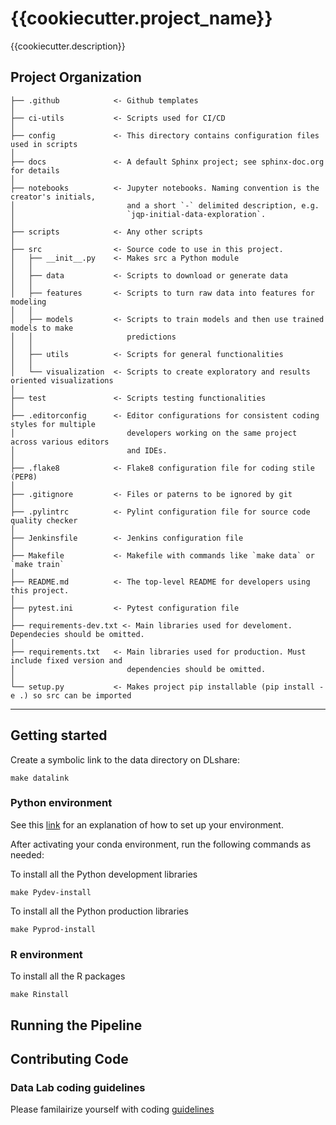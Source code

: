 {{cookiecutter.project_name}}
==============================

{{cookiecutter.description}}


Project Organization
------------


    ├── .github            <- Github templates
    │
    ├── ci-utils           <- Scripts used for CI/CD
    │
    ├── config             <- This directory contains configuration files used in scripts
    │
    ├── docs               <- A default Sphinx project; see sphinx-doc.org for details
    │
    ├── notebooks          <- Jupyter notebooks. Naming convention is the creator's initials,
    │                         and a short `-` delimited description, e.g.
    │                         `jqp-initial-data-exploration`.
    │
    ├── scripts            <- Any other scripts
    │
    ├── src                <- Source code to use in this project.
    │   ├── __init__.py    <- Makes src a Python module
    │   │
    │   ├── data           <- Scripts to download or generate data
    │   │
    │   ├── features       <- Scripts to turn raw data into features for modeling
    │   │
    │   ├── models         <- Scripts to train models and then use trained models to make
    │   │                     predictions
    │   │
    │   ├── utils          <- Scripts for general functionalities
    │   │
    │   └── visualization  <- Scripts to create exploratory and results oriented visualizations
    │
    ├── test               <- Scripts testing functionalities
    │
    ├── .editorconfig      <- Editor configurations for consistent coding styles for multiple
    │                         developers working on the same project across various editors
    │                         and IDEs.
    │
    ├── .flake8            <- Flake8 configuration file for coding stile (PEP8)
    │
    ├── .gitignore         <- Files or paterns to be ignored by git
    │
    ├── .pylintrc          <- Pylint configuration file for source code quality checker
    │
    ├── Jenkinsfile        <- Jenkins configuration file
    │
    ├── Makefile           <- Makefile with commands like `make data` or `make train`
    │
    ├── README.md          <- The top-level README for developers using this project.
    │
    ├── pytest.ini         <- Pytest configuration file
    │
    ├── requirements-dev.txt <- Main libraries used for develoment. Dependecies should be omitted.
    │
    ├── requirements.txt   <- Main libraries used for production. Must include fixed version and
    │                         dependencies should be omitted.
    │
    └── setup.py           <- Makes project pip installable (pip install -e .) so src can be imported


--------

## Getting started

Create a symbolic link to the data directory on DLshare:

```
make datalink
```

### Python environment

See this [link](https://githubifc.iad.ca.inet/Datalab-Tutorial/DevOps-Team/wiki) for an explanation of how to set up your environment.

After activating your conda environment, run the following commands as needed:

To install all the Python development libraries

```
make Pydev-install
```

To install all the Python production libraries

```
make Pyprod-install
```

### R environment

To install all the R packages

```
make Rinstall
```

## Running the Pipeline

## Contributing Code

### Data Lab coding guidelines

Please familairize yourself with coding [guidelines](https://pages.githubifc.iad.ca.inet/Datalab-Tutorial/guidelines/index.html)


